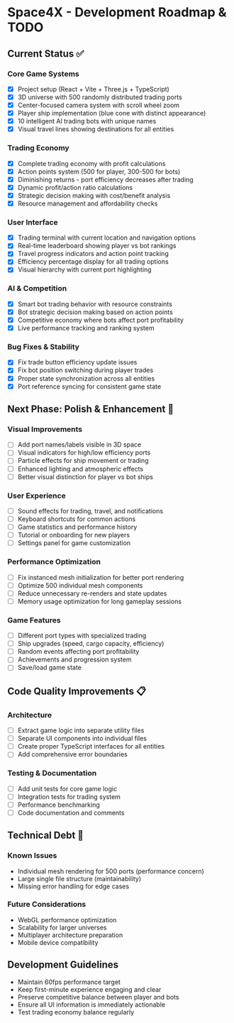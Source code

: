 # Space4X - Development Roadmap & TODO

## Current Status ✅

### Core Game Systems
- [x] Project setup (React + Vite + Three.js + TypeScript)
- [x] 3D universe with 500 randomly distributed trading ports
- [x] Center-focused camera system with scroll wheel zoom
- [x] Player ship implementation (blue cone with distinct appearance)
- [x] 10 intelligent AI trading bots with unique names
- [x] Visual travel lines showing destinations for all entities

### Trading Economy
- [x] Complete trading economy with profit calculations
- [x] Action points system (500 for player, 300-500 for bots)
- [x] Diminishing returns - port efficiency decreases after trading
- [x] Dynamic profit/action ratio calculations
- [x] Strategic decision making with cost/benefit analysis
- [x] Resource management and affordability checks

### User Interface
- [x] Trading terminal with current location and navigation options
- [x] Real-time leaderboard showing player vs bot rankings
- [x] Travel progress indicators and action point tracking
- [x] Efficiency percentage display for all trading options
- [x] Visual hierarchy with current port highlighting

### AI & Competition
- [x] Smart bot trading behavior with resource constraints
- [x] Bot strategic decision making based on action points
- [x] Competitive economy where bots affect port profitability
- [x] Live performance tracking and ranking system

### Bug Fixes & Stability
- [x] Fix trade button efficiency update issues
- [x] Fix bot position switching during player trades
- [x] Proper state synchronization across all entities
- [x] Port reference syncing for consistent game state

## Next Phase: Polish & Enhancement 🎨

### Visual Improvements
- [ ] Add port names/labels visible in 3D space
- [ ] Visual indicators for high/low efficiency ports
- [ ] Particle effects for ship movement or trading
- [ ] Enhanced lighting and atmospheric effects
- [ ] Better visual distinction for player vs bot ships

### User Experience
- [ ] Sound effects for trading, travel, and notifications
- [ ] Keyboard shortcuts for common actions
- [ ] Game statistics and performance history
- [ ] Tutorial or onboarding for new players
- [ ] Settings panel for game customization

### Performance Optimization
- [ ] Fix instanced mesh initialization for better port rendering
- [ ] Optimize 500 individual mesh components
- [ ] Reduce unnecessary re-renders and state updates
- [ ] Memory usage optimization for long gameplay sessions

### Game Features
- [ ] Different port types with specialized trading
- [ ] Ship upgrades (speed, cargo capacity, efficiency)
- [ ] Random events affecting port profitability
- [ ] Achievements and progression system
- [ ] Save/load game state

## Code Quality Improvements 📋

### Architecture
- [ ] Extract game logic into separate utility files
- [ ] Separate UI components into individual files
- [ ] Create proper TypeScript interfaces for all entities
- [ ] Add comprehensive error boundaries

### Testing & Documentation
- [ ] Add unit tests for core game logic
- [ ] Integration tests for trading system
- [ ] Performance benchmarking
- [ ] Code documentation and comments

## Technical Debt 🔧

### Known Issues
- Individual mesh rendering for 500 ports (performance concern)
- Large single file structure (maintainability)
- Missing error handling for edge cases

### Future Considerations
- WebGL performance optimization
- Scalability for larger universes
- Multiplayer architecture preparation
- Mobile device compatibility

## Development Guidelines

- Maintain 60fps performance target
- Keep first-minute experience engaging and clear
- Preserve competitive balance between player and bots
- Ensure all UI information is immediately actionable
- Test trading economy balance regularly
